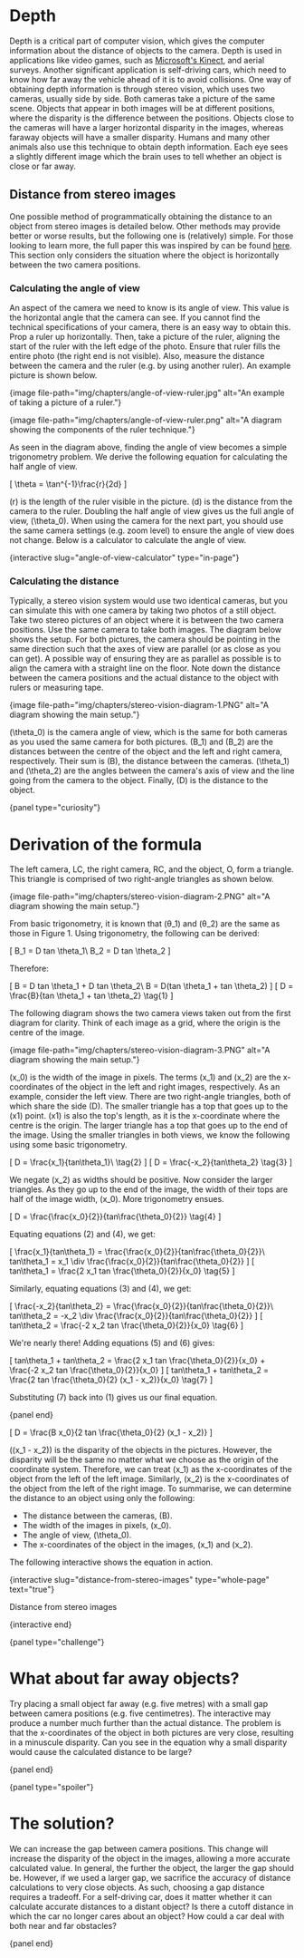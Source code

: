 # Depth

Depth is a critical part of computer vision, which gives the computer information about the distance of objects to the camera.
Depth is used in applications like video games, such as [Microsoft's Kinect](https://en.wikipedia.org/wiki/Kinect), and aerial surveys.
Another significant application is self-driving cars, which need to know how far away the vehicle ahead of it is to avoid collisions.
One way of obtaining depth information is through stereo vision, which uses two cameras, usually side by side.
Both cameras take a picture of the same scene.
Objects that appear in both images will be at different positions, where the disparity is the difference between the positions.
Objects close to the cameras will have a larger horizontal disparity in the images, whereas faraway objects will have a smaller disparity.
Humans and many other animals also use this technique to obtain depth information.
Each eye sees a slightly different image which the brain uses to tell whether an object is close or far away.

## Distance from stereo images

One possible method of programmatically obtaining the distance to an object from stereo images is detailed below.
Other methods may provide better or worse results, but the following one is (relatively) simple.
For those looking to learn more, the full paper this was inspired by can be found [here](https://www.researchgate.net/publication/320336266_Distance_Measurement_for_Self-Driving_Cars_Using_Stereo_Camera).
This section only considers the situation where the object is horizontally between the two camera positions.

### Calculating the angle of view

An aspect of the camera we need to know is its angle of view. This value is the horizontal angle that the camera can see.
If you cannot find the technical specifications of your camera, there is an easy way to obtain this.
Prop a ruler up horizontally.
Then, take a picture of the ruler, aligning the start of the ruler with the left edge of the photo.
Ensure that ruler fills the entire photo (the right end is not visible). Also, measure the distance between the camera and the ruler (e.g. by using another ruler).
An example picture is shown below.

{image file-path="img/chapters/angle-of-view-ruler.jpg" alt="An example of taking a picture of a ruler."}

{image file-path="img/chapters/angle-of-view-ruler.png" alt="A diagram showing the components of the ruler technique."}

As seen in the diagram above, finding the angle of view becomes a simple trigonometry problem.
We derive the following equation for calculating the half angle of view.

\[
\theta = \tan^{-1}\frac{r}{2d}
\]

\(r\) is the length of the ruler visible in the picture. \(d\) is the distance from the camera to the ruler.
Doubling the half angle of view gives us the full angle of view, \(\theta_0\).
When using the camera for the next part, you should use the same camera settings (e.g. zoom level) to ensure the angle of view does not change.
Below is a calculator to calculate the angle of view.

{interactive slug="angle-of-view-calculator" type="in-page"}

### Calculating the distance

Typically, a stereo vision system would use two identical cameras, but you can simulate this with one camera by taking two photos of a still object.
Take two stereo pictures of an object where it is between the two camera positions.
Use the same camera to take both images.
The diagram below shows the setup.
For both pictures, the camera should be pointing in the same direction such that the axes of view are parallel (or as close as you can get).
A possible way of ensuring they are as parallel as possible is to align the camera with a straight line on the floor.
Note down the distance between the camera positions and the actual distance to the object with rulers or measuring tape.

{image file-path="img/chapters/stereo-vision-diagram-1.PNG" alt="A diagram showing the main setup."}

\(\theta_0\) is the camera angle of view, which is the same for both cameras as you used the same camera for both pictures.
\(B_1\) and \(B_2\) are the distances between the centre of the object and the left and right camera, respectively.
Their sum is \(B\), the distance between the cameras.
\(\theta_1\) and \(\theta_2\) are the angles between the camera's axis of view and the line going from the camera to the object.
Finally, \(D\) is the distance to the object.

{panel type="curiosity"}

# Derivation of the formula

The left camera, LC, the right camera, RC, and the object, O, form a triangle. This triangle is comprised of two right-angle triangles as shown below.

{image file-path="img/chapters/stereo-vision-diagram-2.PNG" alt="A diagram showing the main setup."}

From basic trigonometry, it is known that \(θ_1\) and \(θ_2\) are the same as those in Figure 1.
Using trigonometry, the following can be derived:

\[
B_1 = D tan \theta_1\\
B_2 = D tan \theta_2
\]

Therefore:

\[
B = D tan \theta_1 + D tan \theta_2\\
B = D(tan \theta_1 + tan \theta_2)
\]
\[
D = \frac{B}{tan \theta_1 + tan \theta_2} \tag{1}
\]

The following diagram shows the two camera views taken out from the first diagram for clarity.
Think of each image as a grid, where the origin is the centre of the image.

{image file-path="img/chapters/stereo-vision-diagram-3.PNG" alt="A diagram showing the main setup."}

\(x_0\) is the width of the image in pixels.
The terms \(x_1\) and \(x_2\) are the x-coordinates of the object in the left and right images, respectively.
As an example, consider the left view.
There are two right-angle triangles, both of which share the side \(D\).
The smaller triangle has a top that goes up to the \(x1\) point.
\(x1\) is also the top's length, as it is the x-coordinate where the centre is the origin.
The larger triangle has a top that goes up to the end of the image.
Using the smaller triangles in both views, we know the following using some basic trigonometry.

\[
D = \frac{x_1}{tan\theta_1}\\ \tag{2}
\]
\[
D = \frac{-x_2}{tan\theta_2} \tag{3}
\]

We negate \(x_2\) as widths should be positive.
Now consider the larger triangles.
As they go up to the end of the image, the width of their tops are half of the image width, \(x_0\).
More trigonometry ensues.

\[
D = \frac{\frac{x_0}{2}}{tan\frac{\theta_0}{2}} \tag{4}
\]

Equating equations (2) and (4), we get:

\[
\frac{x_1}{tan\theta_1} = \frac{\frac{x_0}{2}}{tan\frac{\theta_0}{2}}\\
tan\theta_1 = x_1 \div \frac{\frac{x_0}{2}}{tan\frac{\theta_0}{2}}
\]
\[
tan\theta_1 = \frac{2 x_1 tan \frac{\theta_0}{2}}{x_0} \tag{5}
\]

Similarly, equating equations (3) and (4), we get:

\[
\frac{-x_2}{tan\theta_2} = \frac{\frac{x_0}{2}}{tan\frac{\theta_0}{2}}\\
tan\theta_2 = -x_2 \div \frac{\frac{x_0}{2}}{tan\frac{\theta_0}{2}}
\]
\[
tan\theta_2 = \frac{-2 x_2 tan \frac{\theta_0}{2}}{x_0} \tag{6}
\]

We're nearly there! Adding equations (5) and (6) gives:

\[
tan\theta_1 + tan\theta_2 = \frac{2 x_1 tan \frac{\theta_0}{2}}{x_0} + \frac{-2 x_2 tan \frac{\theta_0}{2}}{x_0}
\]
\[
tan\theta_1 + tan\theta_2 = \frac{2 tan \frac{\theta_0}{2} (x_1 - x_2)}{x_0} \tag{7}
\]

Substituting (7) back into (1) gives us our final equation.

{panel end}

\[
D = \frac{B x_0}{2 tan \frac{\theta_0}{2} (x_1 - x_2)}
\]

\((x_1 - x_2)\) is the disparity of the objects in the pictures.
However, the disparity will be the same no matter what we choose as the origin of the coordinate system.
Therefore, we can treat \(x_1\) as the x-coordinates of the object from the left of the left image. Similarly, \(x_2\) is the x-coordinates of the object from the left of the right image.
To summarise, we can determine the distance to an object using only the following:

- The distance between the cameras, \(B\).
- The width of the images in pixels, \(x_0\).
- The angle of view, \(\theta_0\).
- The x-coordinates of the object in the images, \(x_1\) and \(x_2\).

The following interactive shows the equation in action.

{interactive slug="distance-from-stereo-images" type="whole-page" text="true"}

Distance from stereo images

{interactive end}

{panel type="challenge"}

# What about far away objects?

Try placing a small object far away (e.g. five metres) with a small gap between camera positions (e.g. five centimetres).
The interactive may produce a number much further than the actual distance.
The problem is that the x-coordinates of the object in both pictures are very close, resulting in a minuscule disparity.
Can you see in the equation why a small disparity would cause the calculated distance to be large?

{panel end}

{panel type="spoiler"}

# The solution?

We can increase the gap between camera positions.
This change will increase the disparity of the object in the images, allowing a more accurate calculated value.
In general, the further the object, the larger the gap should be.
However, if we used a larger gap, we sacrifice the accuracy of distance calculations to very close objects.
As such, choosing a gap distance requires a tradeoff.
For a self-driving car, does it matter whether it can calculate accurate distances to a distant object?
Is there a cutoff distance in which the car no longer cares about an object?
How could a car deal with both near and far obstacles?

{panel end}
